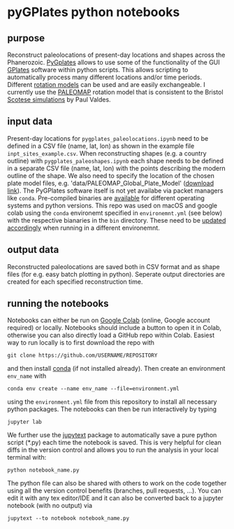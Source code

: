 # pyGPlates python notebooks 

## purpose
Reconstruct paleolocations of present-day locations and shapes across the Phanerozoic. [PyGplates](https://www.gplates.org/docs/pygplates/) allows to use some of the functionality of the GUI [GPlates](https://www.gplates.org/) software within python scripts. This allows scripting to automatically process many different locations and/or time periods. Different [rotation models](http://portal.gplates.org/portal/rotation_models/) can be used and are easily exchangeable. I currently use the [PALEOMAP](https://www.earthbyte.org/paleomap-paleoatlas-for-gplates/) rotation model that is consistent to the Bristol [Scotese simulations](https://cp.copernicus.org/articles/17/1483/2021/) by Paul Valdes. 

## input data
Present-day locations for `pygplates_paleolocations.ipynb` need to be defined in a CSV file (name, lat, lon) as shown in the example file `inpt_sites_example.csv`. When reconstructing shapes (e.g. a country outline) with `pygplates_paleoshapes.ipynb` each shape needs to be defined in a separate CSV file (name, lat, lon) with the points describing the modern outline of the shape. We also need to specify the location of the chosen plate model files, e.g. 'data/PALEOMAP_Global_Plate_Model' ([download link](https://www.earthbyte.org/paleomap-paleoatlas-for-gplates/)). The PyGPlates software itself is not yet availabe via packet managers like `conda`. Pre-compiled binaries are [available](https://www.gplates.org/docs/pygplates/pygplates_getting_started.html#installing-pygplates) for different operating systems and python versions. This repo was used on macOS and google colab using the `conda` environemt specified in `environemnt.yml` (see below) with the respective bianaries in the `bin` directory. These need to be [updated accordingly]([available](https://www.gplates.org/docs/pygplates/pygplates_getting_started.html#installing-pygplates)) when running in a different environemnt.

## output data
Reconstructed paleolocations are saved both in CSV format and as shape files (for e.g. easy batch plotting in python). Seperate output directories are created for each specified reconstruction time.

## running the notebooks
Notebooks can either be run on [Google Colab](https://colab.research.google.com/) (online, Google account required) or locally. Notebooks should include a button to open it in Colab, otherwise you can also directly load a GitHub repo within Colab. Easiest way to run locally is to first download the repo with

```
git clone https://github.com/USERNAME/REPOSITORY
``` 

and then install [conda](https://conda.io/projects/conda/en/latest/index.html) (if not installed already). Then create an environment `env_name` with 

```
conda env create --name env_name --file=environment.yml
``` 

using the `environment.yml` file from this repository to install all necessary python packages. The notebooks can then be run interactively by typing

```
jupyter lab
```

We further use the [jupytext](https://jupytext.readthedocs.io/en/latest/index.html) package to automatically save a pure python script (*.py) each time the notebook is saved. This is very helpful for clean diffs in the version control and allows you to run the analysis in your local terminal with:

```
python notebook_name.py
```
The python file can also be shared with others to work on the code together using all the version control benefits (branches, pull requests, ...). You can edit it with any tex editor/IDE and it can also be converted back to a jupyter notebook (with no output) via
```
jupytext --to notebook notebook_name.py
```


